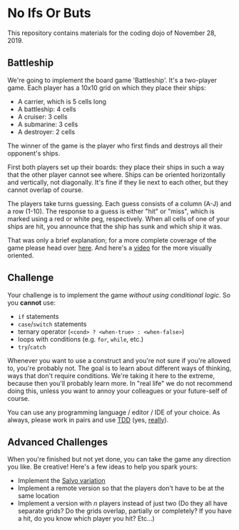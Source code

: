 No Ifs Or Buts
==============

This repository contains materials for the coding dojo of November 28, 2019.

Battleship
----------

We're going to implement the board game 'Battleship'. It's a two-player game.
Each player has a 10x10 grid on which they place their ships:

- A carrier, which is 5 cells long
- A battleship: 4 cells
- A cruiser: 3 cells
- A submarine: 3 cells
- A destroyer: 2 cells

The winner of the game is the player who first finds and destroys all their
opponent's ships.

First both players set up their boards: they place their ships in such a way
that the other player cannot see where. Ships can be oriented horizontally and
vertically, not diagonally. It's fine if they lie next to each other, but they
cannot overlap of course.

The players take turns guessing. Each guess consists of a column (A-J) and a row
(1-10). The response to a guess is either "hit" or "miss", which is marked using
a red or white peg, respectively. When all cells of one of your ships are hit,
you announce that the ship has sunk and which ship it was.

That was only a brief explanation; for a more complete coverage of the game
please head over [here][game_rules]. And here's a [video][game_video] for the
more visually oriented.

Challenge
---------

Your challenge is to implement the game *without using conditional logic*. So
you **cannot** use:

- `if` statements
- `case`/`switch` statements
- ternary operator (`<cond> ? <when-true> : <when-false>`)
- loops with conditions (e.g. `for`, `while`, etc.)
- `try`/`catch`

Whenever you want to use a construct and you're not sure if you're allowed to,
you're probably not. The goal is to learn about different ways of thinking, ways
that don't require conditions. We're taking it here to the extreme, because then
you'll probably learn more. In "real life" we do not recommend doing this,
unless you want to annoy your colleagues or your future-self of course.

You can use any programming language / editor / IDE of your choice. As always,
please work in pairs and use [TDD][three_laws_of_tdd] (yes,
[really][giving_up_on_tdd]).

Advanced Challenges
-------------------

When you're finished but not yet done, you can take the game any direction you
like. Be creative! Here's a few ideas to help you spark yours:

- Implement the [Salvo variation][salvo_variation]
- Implement a remote version so that the players don't have to be at the same
  location
- Implement a version with _n_ players instead of just two (Do they all have
  separate grids? Do the grids overlap, partially or completely? If you have
  a hit, do you know which player you hit? Etc...)

[game_rules]: https://www.thesprucecrafts.com/the-basic-rules-of-battleship-411069
[game_video]: https://invidio.us/watch?v=4gHJlYLomrs
[three_laws_of_tdd]: http://www.butunclebob.com/ArticleS.UncleBob.TheThreeRulesOfTdd
[giving_up_on_tdd]: https://blog.cleancoder.com/uncle-bob/2016/03/19/GivingUpOnTDD.html
[salvo_variation]: https://www.thesprucecrafts.com/salvo-complete-rules-412378
